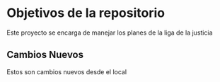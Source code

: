 # Objetivos de la repositorio

Este proyecto se encarga de manejar los planes de la liga de la justicia

## Cambios Nuevos

Estos son cambios nuevos desde el local

